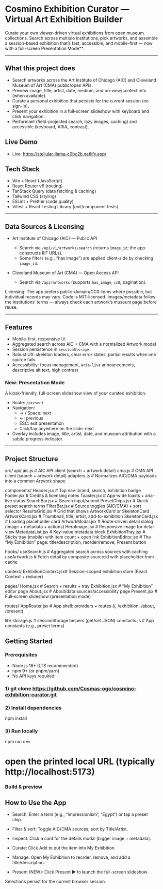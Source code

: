 # Cosmino Exhibition Curator — Virtual Art Exhibition Builder

Curate your own viewer-driven virtual exhibitions from open museum collections. Search across multiple institutions, pick artworks, and assemble a session-based exhibition that’s fast, accessible, and mobile-first — now with a full-screen Presentation Mode\*\*.

---

## What this project does

- Search artworks across the Art Institute of Chicago (AIC) and Cleveland Museum of Art (CMA) public/open APIs.
- Preview image, title, artist, date, medium, and on-view/context info (when available).
- Curate a personal exhibition that persists for the current session (no sign-in).
- Present your exhibition in a full-screen slideshow with keyboard and click navigation.
- Performant (field-projected search, lazy images, caching) and accessible (keyboard, ARIA, contrast).

## Live Demo

- Live: https://stellular-llama-c0bc2b.netlify.app/

## Tech Stack

- Vite + React (JavaScript)
- React Router v6 (routing)
- TanStack Query (data fetching & caching)
- Tailwind CSS (styling)
- ESLint + Prettier (code quality)
- Vitest + React Testing Library (unit/component tests)

---

## Data Sources & Licensing

- Art Institute of Chicago (AIC) — Public API
  - Search via `/api/v1/artworks/search` (returns `image_id`; the app constructs IIIF URLs).
  - Some filters (e.g., “has image”) are applied client-side by checking `image_id`.

- Cleveland Museum of Art (CMA) — Open Access API
  - Search via `/api/artworks` (supports `has_image`, `cc0`, pagination).

Licensing: The app prefers public-domain/CC0 items where possible, but individual records may vary. Code is MIT-licensed. Images/metadata follow the institutions’ terms — always check each artwork’s museum page before reuse.

---

## Features

- Mobile-first, responsive UI
- Aggregated search across AIC + CMA with a normalized Artwork model
- Session persistence in `sessionStorage`
- Robust UX: skeleton loaders, clear error states, partial results when one source fails
- Accessibility: focus management, `aria-live` announcements, descriptive alt text, high contrast

### New: Presentation Mode

A kiosk-friendly, full-screen slideshow view of your curated exhibition.

- Route: `/present`
- Navigation:
  - → / Space: next
  - ←: previous
  - ESC: exit presentation
  - Click/tap anywhere on the slide: next
- Overlay includes image, title, artist, date, and museum attribution with a subtle progress indicator.

---

## Project Structure

src/
api/
aic.js # AIC API client (search + artwork detail)
cma.js # CMA API client (search + artwork detail)
adapters.js # Normalizes AIC/CMA payloads into a common Artwork shape

components/
Header.jsx # Top nav: brand, search, exhibition badge
Footer.jsx # Credits & licensing notes
Toaster.jsx # App-wide toasts + aria-live status
SearchBar.jsx # Search input/submit
PresetChips.jsx # Quick preset search terms
FilterBar.jsx # Source toggles (AIC/CMA) + sort selector
ResultsGrid.jsx # Grid that shows ArtworkCard or SkeletonCard
ArtworkCard.jsx # Thumbnail, title, artist, add-to-exhibition
SkeletonCard.jsx # Loading placeholder card
ArtworkModal.jsx # Route-driven detail dialog (image + metadata + actions)
HeroImage.jsx # Responsive image for detail view
MetadataList.jsx # Key-value metadata block
ExhibitionTray.jsx # Sticky tray (mobile) with item count + open link
ExhibitionEditor.jsx # The “My Exhibition” page: title/description, reorder/remove, Present button

hooks/
useSearch.js # Aggregated search across sources with caching
useArtwork.js # Fetch detail by composite source:id with placeholder from cache

context/
ExhibitionContext.jsx# Session-scoped exhibition store (React Context + reducer)

pages/
Home.jsx # Search + results + tray
Exhibition.jsx # “My Exhibition” editor page
About.jsx # About/data sources/accessibility page
Present.jsx # Full-screen slideshow (presentation mode)

routes/
AppRouter.jsx # App shell: providers + routes (/, /exhibition, /about, /present)

lib/
storage.js # sessionStorage helpers (get/set JSON)
constants.js # App constants (e.g., preset terms)

## Getting Started

### Prerequisites

- Node.js 18+ (LTS recommended)
- npm 9+ (or pnpm/yarn)
- No API keys required

### 1) git clone https://github.com/Cosmas-ogo/cosmino-exhibition-curator.git

### 2) Install dependencies

npm install

### 3) Run locally

npm run dev

# open the printed local URL (typically http://localhost:5173)

### Build & preview

## How to Use the App

- Search: Enter a term (e.g., “Impressionism”, “Egypt”) or tap a preset chip.

- Filter & sort: Toggle AIC/CMA sources; sort by Title/Artist.

- Inspect: Click a card for the details modal (bigger image + metadata).

- Curate: Click Add to put the item into My Exhibition.

- Manage: Open My Exhibition to reorder, remove, and add a title/description.

- Present (NEW): Click Present ▶ to launch the full-screen slideshow.

Selections persist for the current browser session.
